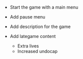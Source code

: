 * Start the game with a main menu

* Add pause menu

* Add description for the game

* Add lategame content
    * Extra lives
    * Increased undocap
